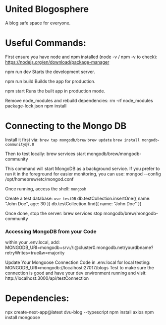 # United Blogosphere
A blog safe space for everyone.


# Useful Commands:

First ensure you have node and npm installed (node -v / npm -v to check):
https://nodejs.org/en/download/package-manager

npm run dev
    Starts the development server.

npm run build
    Builds the app for production.

npm start
    Runs the built app in production mode.

Remove node_modules and rebuild dependencies:
rm -rf node_modules package-lock.json
npm install

# Connecting to the Mongo DB
Install it first via: 
`brew tap mongodb/brew`
`brew update`
`brew install mongodb-community@7.0`

Then to test locally:
brew services start mongodb/brew/mongodb-community

This command will start MongoDB as a background service. If you prefer to run it in the foreground for easier monitoring, you can use:
mongod --config /opt/homebrew/etc/mongod.conf

Once running, access the shell: `mongosh`

Create a test database: `use testDB`
db.testCollection.insertOne({ name: "John Doe", age: 30 })
db.testCollection.find({ name: "John Doe" })

Once done, stop the server:
brew services stop mongodb/brew/mongodb-community


### Accessing MongoDB from your Code
within your .env.local, add:
MONGODB_URI=mongodb+srv://<username>:<password>@cluster0.mongodb.net/yourdbname?retryWrites=true&w=majority  

Update Your Mongoose Connection Code in .env.local for local testing: MONGODB_URI=mongodb://localhost:27017/blogs
Test to make sure the connection is good and have your dev environment running and visit: http://localhost:3000/api/testConnection


# Dependencies: 
npx create-next-app@latest dvu-blog --typescript
npm install axios 
npm install mongoose